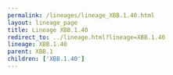 ```yaml
---
permalink: /lineages/lineage_XBB.1.40.html
layout: lineage_page
title: Lineage XBB.1.40
redirect_to: ../lineage.html?lineage=XBB.1.40
lineage: XBB.1.40
parent: XBB.1
children: ['XBB.1.40']
---
```

